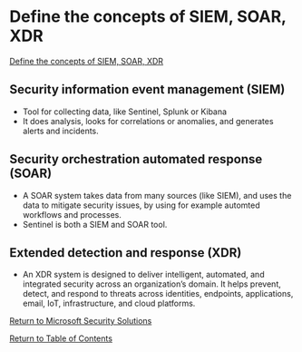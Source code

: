 # Define the concepts of SIEM, SOAR, XDR

[Define the concepts of SIEM, SOAR, XDR]()

## Security information event management (SIEM)

* Tool for collecting data, like Sentinel, Splunk or Kibana
* It does analysis, looks for correlations or anomalies, and generates alerts and incidents.

## Security orchestration automated response (SOAR)

* A SOAR system takes data from many sources (like SIEM), and uses the data to mitigate security issues, by using for example automted workflows and  processes.
* Sentinel is both a SIEM and SOAR tool.

## Extended detection and response (XDR)

* An XDR system is designed to deliver intelligent, automated, and integrated security across an organization’s domain. It helps prevent, detect, and respond to threats across identities, endpoints, applications, email, IoT, infrastructure, and cloud platforms.

[Return to Microsoft Security Solutions](README.md)

[Return to Table of Contents](../README.md)